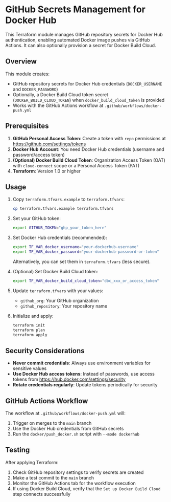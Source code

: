 # GitHub Secrets Management for Docker Hub

This Terraform module manages GitHub repository secrets for Docker Hub authentication, enabling automated Docker image pushes via GitHub Actions. It can also optionally provision a secret for Docker Build Cloud.

## Overview

This module creates:
- GitHub repository secrets for Docker Hub credentials (`DOCKER_USERNAME` and `DOCKER_PASSWORD`)
- Optionally, a Docker Build Cloud token secret (`DOCKER_BUILD_CLOUD_TOKEN`) when `docker_build_cloud_token` is provided
- Works with the GitHub Actions workflow at `.github/workflows/docker-push.yml`

## Prerequisites

1. **GitHub Personal Access Token**: Create a token with `repo` permissions at https://github.com/settings/tokens
2. **Docker Hub Account**: You need Docker Hub credentials (username and password/access token)
3. **(Optional) Docker Build Cloud Token**: Organization Access Token (OAT) with `cloud-connect` scope or a Personal Access Token (PAT)
4. **Terraform**: Version 1.0 or higher

## Usage

1. Copy `terraform.tfvars.example` to `terraform.tfvars`:
   ```bash
   cp terraform.tfvars.example terraform.tfvars
   ```

2. Set your GitHub token:
   ```bash
   export GITHUB_TOKEN="ghp_your_token_here"
   ```

3. Set Docker Hub credentials (recommended):
   ```bash
   export TF_VAR_docker_username="your-dockerhub-username"
   export TF_VAR_docker_password="your-dockerhub-password-or-token"
   ```

   Alternatively, you can set them in `terraform.tfvars` (less secure).

4. (Optional) Set Docker Build Cloud token:
   ```bash
   export TF_VAR_docker_build_cloud_token="dbc_xxx_or_access_token"
   ```

5. Update `terraform.tfvars` with your values:
   - `github_org`: Your GitHub organization
   - `github_repository`: Your repository name

6. Initialize and apply:
   ```bash
   terraform init
   terraform plan
   terraform apply
   ```

## Security Considerations

- **Never commit credentials**: Always use environment variables for sensitive values
- **Use Docker Hub access tokens**: Instead of passwords, use access tokens from https://hub.docker.com/settings/security
- **Rotate credentials regularly**: Update tokens periodically for security

## GitHub Actions Workflow

The workflow at `.github/workflows/docker-push.yml` will:
1. Trigger on merges to the `main` branch
2. Use the Docker Hub credentials from GitHub secrets
3. Run the `docker/push_docker.sh` script with `--mode dockerhub`

## Testing

After applying Terraform:
1. Check GitHub repository settings to verify secrets are created
2. Make a test commit to the `main` branch
3. Monitor the GitHub Actions tab for the workflow execution
4. If using Docker Build Cloud, verify that the `Set up Docker Build Cloud` step connects successfully